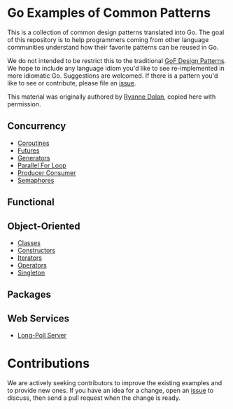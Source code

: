 # Go Examples of Common Patterns

This is a collection of common design patterns translated into Go.
The goal of this repository is to help programmers coming from other
language communities understand how their favorite patterns can be reused
in Go.

We do not intended to be restrict this to the traditional
[GoF Design Patterns](https://en.wikipedia.org/wiki/Design_Patterns). We hope
to include any language idiom you'd like to see re-implemented in more
idiomatic Go. Suggestions are welcomed. If there is a pattern you'd
like to see or contribute, please file an
[issue](https://github.com/jbuberel/go-patterns/issues).

This material was originally authored by
[Ryanne Dolan](https://github.com/ryannedolan), copied here with permission.

## Concurrency

* [Coroutines](concurrency/coroutines.md)
* [Futures](concurrency/futures.md)
* [Generators](concurrency/generators.md)
* [Parallel For Loop](concurrency/parallel-for-loop.md)
* [Producer Consumer](concurrency/producer-consumer.md)
* [Semaphores](concurrency/semaphores.md)

## Functional

## Object-Oriented

* [Classes](oo/classes.md)
* [Constructors](oo/constructors.md)
* [Iterators](oo/iterators.md)
* [Operators](oo/operators.md)
* [Singleton](oo/singleton.md)

## Packages

## Web Services

* [Long-Poll Server](web/long-poll.md)

# Contributions

We are actively seeking contributors to improve the existing examples and
to provide new ones. If you have an idea for a change, open an [issue](https://github.com/jbuberel/go-patterns/issues) to
discuss, then send a pull request when the change is ready.
